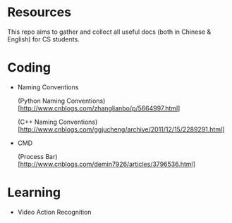 # Resources
This repo aims to gather and collect all useful docs (both in Chinese &amp; English) for CS students.



# Coding
  
 * Naming Conventions
 
   (Python Naming Conventions)[http://www.cnblogs.com/zhanglianbo/p/5664997.html]
   
   (C++ Naming Conventions)[http://www.cnblogs.com/ggjucheng/archive/2011/12/15/2289291.html]
   
 * CMD
  
    (Process Bar)[http://www.cnblogs.com/demin7926/articles/3796536.html]
   
# Learning

  * Video Action Recognition

